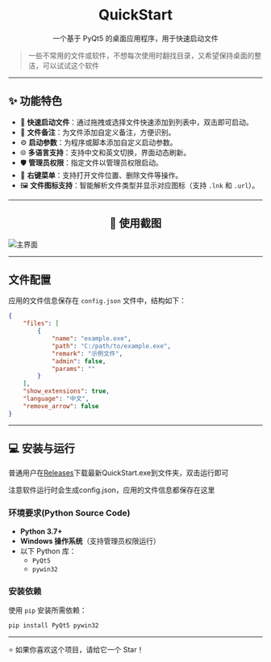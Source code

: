 <div align="center">
    <h1>QuickStart</h1>
    <p>一个基于 PyQt5 的桌面应用程序，用于快速启动文件</p>
</div>

> 一些不常用的文件或软件，不想每次使用时翻找目录，又希望保持桌面的整洁，可以试试这个软件
>
> 
---

## ✨ 功能特色

- 🚀 **快速启动文件**：通过拖拽或选择文件快速添加到列表中，双击即可启动。
- 📝 **文件备注**：为文件添加自定义备注，方便识别。
- ⚙️ **启动参数**：为程序或脚本添加自定义启动参数。
- 🌐 **多语言支持**：支持中文和英文切换，界面动态刷新。
- 🛡️ **管理员权限**：指定文件以管理员权限启动。
- 📂 **右键菜单**：支持打开文件位置、删除文件等操作。
- 🖼️ **文件图标支持**：智能解析文件类型并显示对应图标（支持 `.lnk` 和 `.url`）。

---

<div align="center">
    <h2>📸 使用截图</h2>
</div>

![主界面](https://github.com/user-attachments/assets/529e50af-fefc-4f06-bd1c-33559979d1b8)

---
## 文件配置

应用的文件信息保存在 `config.json` 文件中，结构如下：

```json
{
    "files": [
        {
            "name": "example.exe",
            "path": "C:/path/to/example.exe",
            "remark": "示例文件",
            "admin": false,
            "params": ""
        }
    ],
    "show_extensions": true,
    "language": "中文",
    "remove_arrow": false
}
```
---

## 💻 安装与运行
普通用户在[Releases](https://github.com/AstraSolis/QuickStart/releases/)下载最新QuickStart.exe到文件夹，双击运行即可

注意软件运行时会生成config.json，应用的文件信息都保存在这里

### 环境要求(Python Source Code)

- **Python 3.7+**
- **Windows 操作系统**（支持管理员权限运行）
- 以下 Python 库：
  - `PyQt5`
  - `pywin32`

### 安装依赖

使用 `pip` 安装所需依赖：

```bash
pip install PyQt5 pywin32
```
---

<div>
⭐ 如果你喜欢这个项目，请给它一个 Star！
</div>


